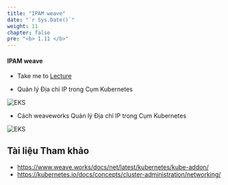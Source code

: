 ```yaml
---
title: "IPAM weave"
date: "`r Sys.Date()`"
weight: 11
chapter: false
pre: "<b> 1.11 </b>"
---
```


#### IPAM weave

  - Take me to [Lecture](https://kodekloud.com/topic/ipam-weave/)

- Quản lý Địa chỉ IP trong Cụm Kubernetes

![EKS](/images/0004/00012.png?featherlight=false&width=90pc)


- Cách weaveworks Quản lý Địa chỉ IP trong Cụm Kubernetes 

![EKS](/images/0004/00013.png?featherlight=false&width=90pc)


## Tài liệu Tham khảo

- https://www.weave.works/docs/net/latest/kubernetes/kube-addon/
- https://kubernetes.io/docs/concepts/cluster-administration/networking/
